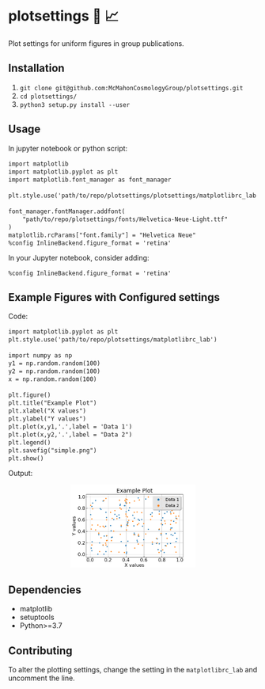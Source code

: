 # plotsettings :art: :chart_with_upwards_trend:

Plot settings for uniform figures in group publications.

## Installation

1. `git clone git@github.com:McMahonCosmologyGroup/plotsettings.git`
2. `cd plotsettings/`
3. `python3 setup.py install --user`

## Usage
In jupyter notebook or python script:

```python3
import matplotlib
import matplotlib.pyplot as plt
import matplotlib.font_manager as font_manager

plt.style.use('path/to/repo/plotsettings/plotsettings/matplotlibrc_lab')

font_manager.fontManager.addfont(
    "path/to/repo/plotsettings/fonts/Helvetica-Neue-Light.ttf"
)
matplotlib.rcParams["font.family"] = "Helvetica Neue"
%config InlineBackend.figure_format = 'retina'
```

In your Jupyter notebook, consider adding:
```python3
%config InlineBackend.figure_format = 'retina'
```

## Example Figures with Configured settings

Code:
```python3
import matplotlib.pyplot as plt
plt.style.use('path/to/repo/plotsettings/matplotlibrc_lab')

import numpy as np
y1 = np.random.random(100)
y2 = np.random.random(100)
x = np.random.random(100)

plt.figure()
plt.title("Example Plot")
plt.xlabel("X values")
plt.ylabel("Y values")
plt.plot(x,y1,'.',label = 'Data 1')
plt.plot(x,y2,'.',label = "Data 2")
plt.legend()
plt.savefig("simple.png")
plt.show()
```

Output:
<p align="center">
     <img src="figs/simple.png" width="50%" />
</p>

## Dependencies
- matplotlib
- setuptools
- Python>=3.7

## Contributing
To alter the plotting settings, change the setting in the `matplotlibrc_lab` and uncomment the line.
